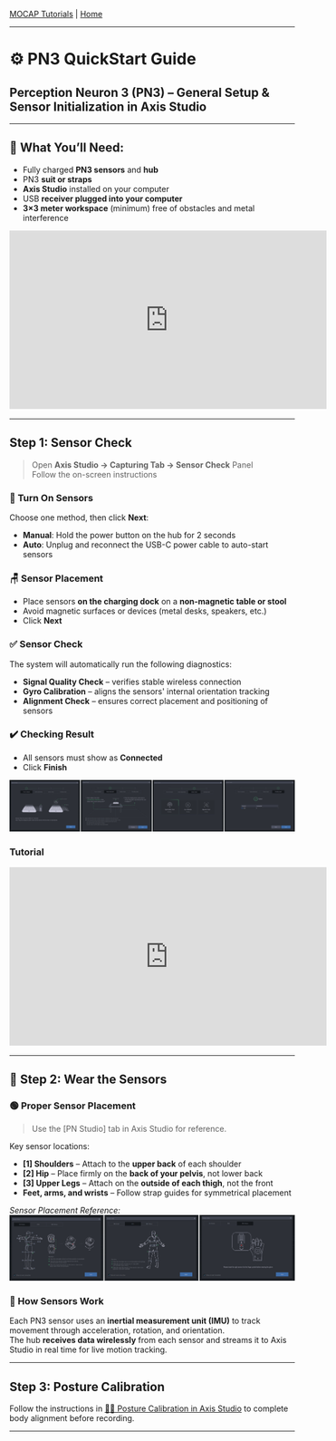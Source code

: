 [MOCAP Tutorials](README.md) | [Home](../../README.md)

-------------------------------------------------------------------------------

# ⚙️ PN3 QuickStart Guide  
## Perception Neuron 3 (PN3) – General Setup & Sensor Initialization in Axis Studio

---

## 🧰 What You’ll Need:
- Fully charged **PN3 sensors** and **hub**
- PN3 **suit or straps**
- **Axis Studio** installed on your computer
- USB **receiver plugged into your computer**
- **3×3 meter workspace** (minimum) free of obstacles and metal interference

<iframe width="560" height="315" src="https://www.youtube.com/embed/MgAUYQAoXyk?si=TJ8aVa9u7bq6OLuC" title="YouTube video player" frameborder="0" allow="accelerometer; autoplay; clipboard-write; encrypted-media; gyroscope; picture-in-picture; web-share" referrerpolicy="strict-origin-when-cross-origin" allowfullscreen></iframe>

---

## Step 1: Sensor Check

> Open **Axis Studio → Capturing Tab → Sensor Check** Panel  
> Follow the on-screen instructions

### 🔌 Turn On Sensors
Choose one method, then click **Next**:
- **Manual**: Hold the power button on the hub for 2 seconds  
- **Auto**: Unplug and reconnect the USB-C power cable to auto-start sensors

### 🪑 Sensor Placement
- Place sensors **on the charging dock** on a **non-magnetic table or stool**
- Avoid magnetic surfaces or devices (metal desks, speakers, etc.)
- Click **Next**

### ✅ Sensor Check
The system will automatically run the following diagnostics:
- **Signal Quality Check** – verifies stable wireless connection  
- **Gyro Calibration** – aligns the sensors' internal orientation tracking  
- **Alignment Check** – ensures correct placement and positioning of sensors

### ✔️ Checking Result
- All sensors must show as **Connected**
- Click **Finish**

![Sensor Check](images/setup_2.png)

### Tutorial

<iframe width="560" height="315" src="https://www.youtube.com/embed/8yB58PIHUVw?si=XxTpHW7UXU7YPR9a" title="YouTube video player" frameborder="0" allow="accelerometer; autoplay; clipboard-write; encrypted-media; gyroscope; picture-in-picture; web-share" referrerpolicy="strict-origin-when-cross-origin" allowfullscreen></iframe>

---

## 🧍 Step 2: Wear the Sensors

### 🟢 Proper Sensor Placement  
> Use the [PN Studio] tab in Axis Studio for reference.

Key sensor locations:
- **[1] Shoulders** – Attach to the **upper back** of each shoulder  
- **[2] Hip** – Place firmly on the **back of your pelvis**, not lower back  
- **[3] Upper Legs** – Attach on the **outside of each thigh**, not the front  
- **Feet, arms, and wrists** – Follow strap guides for symmetrical placement

*Sensor Placement Reference:*  
![Sensor Wear](images/setup_1.png)

### 🧠 How Sensors Work
Each PN3 sensor uses an **inertial measurement unit (IMU)** to track movement through acceleration, rotation, and orientation.  
The hub **receives data wirelessly** from each sensor and streams it to Axis Studio in real time for live motion tracking.

---

## Step 3: Posture Calibration

Follow the instructions in [🧍‍♂️ Posture Calibration in Axis Studio](2_Body_Callibration.md) to complete body alignment before recording.

---

